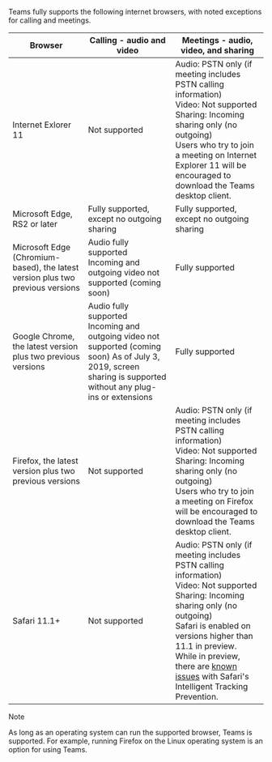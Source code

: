 Teams fully supports the following internet browsers, with noted exceptions for calling and meetings.


|Browser  |Calling - audio and video  |Meetings - audio, video, and sharing  |
|---------|---------|---------|
|Internet Exlorer 11     |Not supported         | Audio: PSTN only (if meeting includes PSTN calling information)<br>Video: Not supported<br>Sharing: Incoming sharing only (no outgoing) <br>Users who try to join a meeting on Internet Explorer 11 will be encouraged to download the Teams desktop client.        |
|Microsoft Edge, RS2 or later     |Fully supported, except no outgoing sharing         |Fully supported, except no outgoing sharing         |
|Microsoft Edge (Chromium-based), the latest version plus two previous versions     | Audio fully supported<br>Incoming and outgoing video not supported (coming soon)        |Fully supported         |
|Google Chrome, the latest version plus two previous versions       |Audio fully supported<br>Incoming and outgoing video not supported (coming soon)   As of July 3, 2019, screen sharing is supported without any plug-ins or extensions<br>      |Fully supported         |
|Firefox, the latest version plus two previous versions     |Not supported         |Audio: PSTN only (if meeting includes PSTN calling information)<br>Video: Not supported<br>Sharing: Incoming sharing only (no outgoing)<br>Users who try to join a meeting on Firefox will be encouraged to download the Teams desktop client.         |
|Safari 11.1+     | Not supported        |Audio: PSTN only (if meeting includes PSTN calling information)<br>Video: Not supported<br>Sharing: Incoming sharing only (no outgoing)<br>Safari is enabled on versions higher than 11.1 in preview. While in preview, there are [known issues](https://support.office.com/article/safari-browser-support-1aac0a7c-35a8-42c1-a7df-f674afe234df) with Safari's Intelligent Tracking Prevention.         |


> [!NOTE]
> As long as an operating system can run the supported browser, Teams is supported. For example, running Firefox on the Linux operating system is an option for using Teams.
